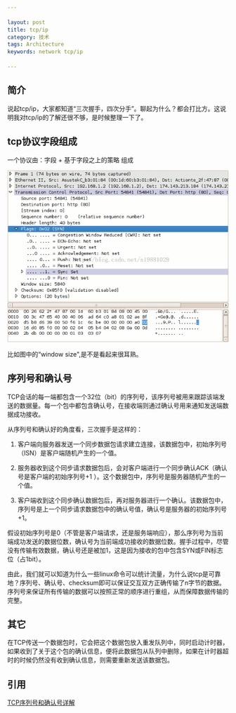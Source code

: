 ```yaml
---

layout: post
title: tcp/ip
category: 技术
tags: Architecture
keywords: network tcp/ip

---
```


## 简介

说起tcp/ip，大家都知道“三次握手，四次分手”。聊起为什么？都会打比方。这说明我对tcp/ip的了解还很不够，是时候整理一下了。

## tcp协议字段组成

一个协议由：字段 + 基于字段之上的策略 组成

![Alt text](/public/upload/architecture/tcp_protocol.png)

比如图中的“window size",是不是看起来很耳熟。

## 序列号和确认号

TCP会话的每一端都包含一个32位（bit）的序列号，该序列号被用来跟踪该端发送的数据量。每一个包中都包含确认号，在接收端则通过确认号用来通知发送端数据成功接收。

从序列号和确认好的角度看，三次握手是这样的：

1. 客户端向服务器发送一个同步数据包请求建立连接，该数据包中，初始序列号（ISN）是客户端随机产生的一个值。

2. 服务器收到这个同步请求数据包后，会对客户端进行一个同步确认ACK（确认号是客户端的初始序列号+1 ）。这个数据包中，序列号是服务器随机产生的一个值。

3. 客户端收到这个同步确认数据包后，再对服务器进行一个确认。该数据包中，序列号是上一个同步请求数据包中的确认号值，确认号是服务器的初始序列号+1。

假设初始序列号是0（不管是客户端请求，还是服务端响应），那么序列号为当前端成功发送的数据位数，确认号为当前端成功接收的数据位数。握手过程中，尽管没有传输有效数据，确认号还是被加1，这是因为接收的包中包含SYN或FIN标志位（占1bit）。

由此，我们就可以知道为什么一些linux命令可以统计流量，为什么说tcp是可靠地？序列号、确认号、checksum即可以保证交互双方正确传输了n字节的数据。序列号来保证所有传输的数据可以按照正常的顺序进行重组，从而保障数据传输的完整。 


## 其它

在TCP传送一个数据包时，它会把这个数据包放入重发队列中，同时启动计时器，如果收到了关于这个包的确认信息，便将此数据包从队列中删除，如果在计时器超时的时候仍然没有收到确认信息，则需要重新发送该数据包。

## 引用

[TCP序列号和确认号详解](http://www.cnblogs.com/chenboo/archive/2011/12/19/2293327.html)